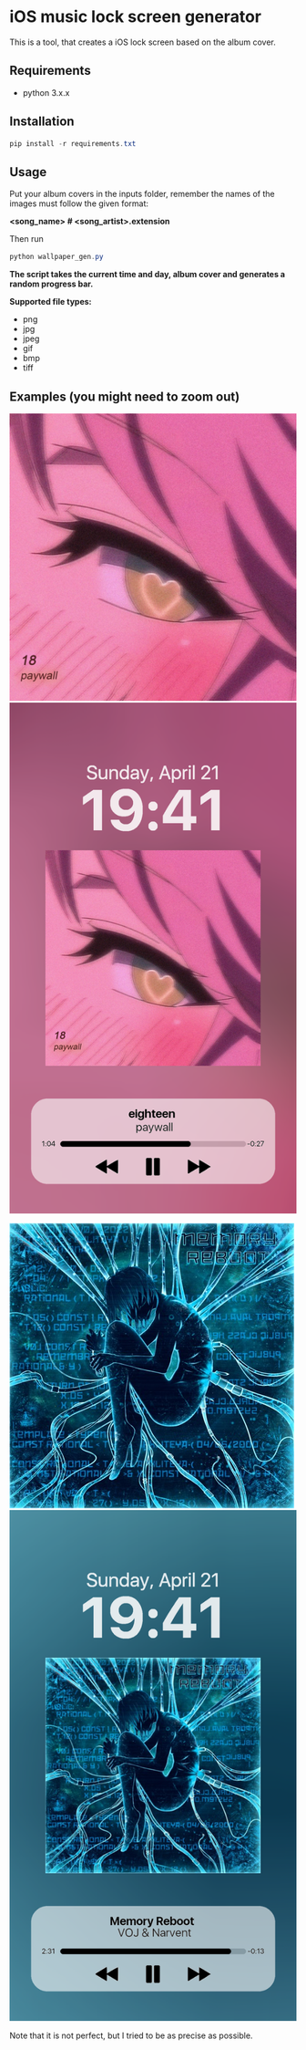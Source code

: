 # iOS music lock screen generator

This is a tool, that creates a iOS lock screen based on the album cover.

## Requirements

- python 3.x.x

## Installation

```powershell
pip install -r requirements.txt
```

## Usage

Put your album covers in the inputs folder, remember the names of the images must follow the given format: 

**<song_name> # <song_artist>.extension**

Then run
```powershell
python wallpaper_gen.py
```

**The script takes the current time and day, album cover and generates a random progress bar.**

**Supported file types:**

- png
- jpg
- jpeg
- gif
- bmp
- tiff

## Examples (you might need to zoom out)

![cover](https://raw.githubusercontent.com/MatixGX/iosMusicScreen/main/inputs/eighteen%20%23%20paywall.jpg)
![generated](https://github.com/MatixGX/iosMusicScreen/blob/main/outputs/eighteen%20%23%20paywall.png?raw=true)

![cover](https://github.com/MatixGX/iosMusicScreen/blob/main/inputs/Memory%20Reboot%20%23%20VOJ%20&%20Narvent.jpg?raw=true)
![generated](https://github.com/MatixGX/iosMusicScreen/blob/main/outputs/Memory%20Reboot%20%23%20VOJ%20&%20Narvent.png?raw=true)

Note that it is not perfect, but I tried to be as precise as possible.
